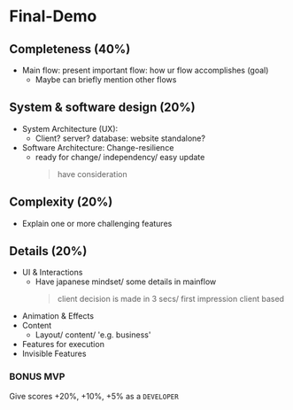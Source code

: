 # Final-Demo 

## Completeness (40%)
- Main flow: present important flow: how ur flow accomplishes (goal) 
  - Maybe can briefly mention other flows

## System & software design (20%)
- System Architecture (UX):
  - Client? server? database: website standalone?
- Software Architecture: Change-resilience
  - ready for change/ independency/ easy update 
    > have consideration 

## Complexity (20%)
- Explain one or more challenging features 

## Details (20%)
- UI & Interactions
  - Have japanese mindset/ some details in mainflow
    > client decision is made in 3 secs/ first impression
    > client based
- Animation & Effects
- Content
  - Layout/ content/ 'e.g. business'
- Features for execution
- Invisible Features

### BONUS MVP
Give scores +20%, +10%, +5% as a `DEVELOPER`
